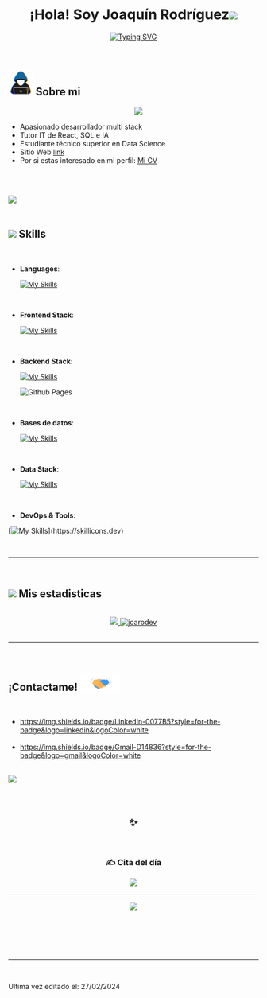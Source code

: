 
<h1 align="center"><b>¡Hola! Soy Joaquín Rodríguez</b><img src="https://media.giphy.com/media/hvRJCLFzcasrR4ia7z/giphy.gif" width="35"></h1>
<!--  -->
<p align="center">
  <a href="https://git.io/typing-svg"><img src="https://readme-typing-svg.demolab.com?font=Fira+Code&pause=1000&color=18BD16&random=false&width=435&lines=%3CDesarrollador+Full+Stack+%2F%3E;%3CIA+con+Python+%2F%3E;%3CDesarrollador+Frontend+%2F%3E;%3CStack+MERN+%26+PERN+%2F%3E;%3CProgramador+SQL+%2F%3E;%3CDesarrollador+Backend+%2F%3E;%3CData+Science+student+%2F%3E" alt="Typing SVG" /></a>
</p>


<br>
	
## <picture><img src = "https://github.com/0xAbdulKhalid/0xAbdulKhalid/raw/main/assets/mdImages/about_me.gif" width = 50px></picture> **Sobre mi**

<picture> <img align="right" src="https://avatars.githubusercontent.com/u/112600163?v=4" width = 250px></picture>

<br>

- Apasionado desarrollador multi stack
- Tutor IT de React, SQL e IA
- Estudiante técnico superior en Data Science
- Sitio Web [link](https://www.joarodev.com.ar)
- Por si estas interesado en mi perfil: [Mi CV](https://firebasestorage.googleapis.com/v0/b/portfolio-joarodev.appspot.com/o/PDF%2FCV.pdf?alt=media&token=94ce4977-d195-403a-a1ef-e42449efcb7c)

<br><br>

<img src="https://user-images.githubusercontent.com/73097560/115834477-dbab4500-a447-11eb-908a-139a6edaec5c.gif"><br><br>

## <img src="https://media2.giphy.com/media/QssGEmpkyEOhBCb7e1/giphy.gif?cid=ecf05e47a0n3gi1bfqntqmob8g9aid1oyj2wr3ds3mg700bl&rid=giphy.gif" width ="25"><b> Skills</b>
<br>

<p align="center">

- **Languages**:
    
    [![My Skills](https://skillicons.dev/icons?i=js,py,ts,cpp)](https://skillicons.dev)

<br>   
    
- **Frontend Stack**:

   [![My Skills](https://skillicons.dev/icons?i=html,css,js,sass,astro,bootstrap,less,materialui,svg,tailwind,vite,webpack,react)](https://skillicons.dev)

<br>

- **Backend Stack**:

  [![My Skills](https://skillicons.dev/icons?i=nodejs,express,firebase,nestjs,prisma)](https://skillicons.dev)

  ![Github Pages](https://img.shields.io/badge/GitHub%20Pages-%23327FC7.svg?style=for-the-badge&logo=github&logoColor=white)
    
<br>

- **Bases de datos**:

    [![My Skills](https://skillicons.dev/icons?i=supabase,sqlite,postgres,mysql,mongodb)](https://skillicons.dev)

<br>

- **Data Stack**:

    [![My Skills](https://skillicons.dev/icons?i=py,anaconda,aws,md,matlab,pycharm)](https://skillicons.dev)

<br>

- **DevOps & Tools**:

[![My Skills](https://skillicons.dev/icons?i=vscode,vercel,sublime,powershell,postman,npm,notion,mint,linux,windows,github,gitlab,git,gcp.docker,bash,atom,)](https://skillicons.dev)

</p>

<br>

-----

<br>


## <img src="https://media.giphy.com/media/iY8CRBdQXODJSCERIr/giphy.gif" width="35"><b> Mis estadisticas </b>
<br>

<div align="center">

<a href="https://github.com/0xabdulkhalid/">
  <img src="https://github-readme-stats.vercel.app/api?username=joarodev&include_all_commits=true&count_private=true&show_icons=true&line_height=20&title_color=7A7ADB&icon_color=2234AE&text_color=D3D3D3&bg_color=0,000000,130F40" width="450"/>
  <img src="https://github-readme-stats.vercel.app/api/top-langs?username=joarodev&show_icons=true&locale=en&layout=compact&line_height=20&title_color=7A7ADB&icon_color=2234AE&text_color=D3D3D3&bg_color=0,000000,130F40" width="375"  alt="joarodev"/>

</a>
</div>

<br>

-----

<br>

## <b> ¡Contactame! </b><img src="https://github.com/0xAbdulKhalid/0xAbdulKhalid/raw/main/assets/mdImages/handshake.gif" width ="80">
<br>
<div align='left'>

<ul>
<li>
<a href="https://www.linkedin.com/in/joaquinrodriguez-dev" target="_blank">
https://img.shields.io/badge/LinkedIn-0077B5?style=for-the-badge&logo=linkedin&logoColor=white
</a>
</li>

<br>

<li>
<a href="mailto:joaquinrodriguez.dev@gmail.com" target="_blank">
https://img.shields.io/badge/Gmail-D14836?style=for-the-badge&logo=gmail&logoColor=white
</a>
</li>
	
</ul>
</div>

<br>
<img src="https://user-images.githubusercontent.com/73097560/115834477-dbab4500-a447-11eb-908a-139a6edaec5c.gif">
<br>
<br>
<br>

<div align='center'>

## <b>✨</b>

<br>

### ✍️ Cita del día
![](https://quotes-github-readme.vercel.app/api?type=horizontal&theme=radical)

---
[![](https://visitcount.itsvg.in/api?id=Aneal07&icon=2&color=4)](https://visitcount.itsvg.in)

</div>
<br>
<br>
<br>
<br>

---

<br>

Ultima vez editado el: 27/02/2024

